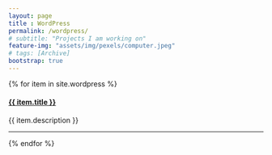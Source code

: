 ```yaml
---
layout: page
title : WordPress
permalink: /wordpress/
# subtitle: "Projects I am working on"
feature-img: "assets/img/pexels/computer.jpeg"
# tags: [Archive]
bootstrap: true
---
```


<div class="container-fluid">
    {% for item in site.wordpress %}
    <div class="row justify-content-center align-items-center">
        <!-- <div class="col-3">
            <a href="{{ item.url | relative_url }}">
                <img src="{{ item.icon | relative_url }}" alt="Icon" class="img-fluid" />
            </a>
        </div> -->
        <div class="col-4">
            <a href="{{ item.url | relative_url }}">
                <h4 style="text-align: left;">
                    {{ item.title }}
                </h4>
            </a>
            <p style="text-align: left;">
                {{ item.description }}
            </p>
        </div>
    </div>
    <hr>
    {% endfor %}
</div>